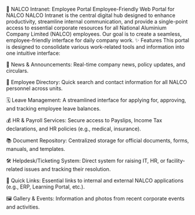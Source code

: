 🚀 NALCO Intranet: Employee Portal
Employee-Friendly Web Portal for NALCO
NALCO Intranet is the central digital hub designed to enhance productivity, streamline internal communication, and provide a single-point access to essential corporate resources for all National Aluminium Company Limited (NALCO) employees. Our goal is to create a seamless, employee-friendly interface for daily company work.
✨ Features
This portal is designed to consolidate various work-related tools and information into one intuitive interface:

📰 News & Announcements: Real-time company news, policy updates, and circulars.

👤 Employee Directory: Quick search and contact information for all NALCO personnel across units.

🗓️ Leave Management: A streamlined interface for applying for, approving, and tracking employee leave balances.

💰 HR & Payroll Services: Secure access to Payslips, Income Tax declarations, and HR policies (e.g., medical, insurance).

📚 Document Repository: Centralized storage for official documents, forms, manuals, and templates.

🛠️ Helpdesk/Ticketing System: Direct system for raising IT, HR, or facility-related issues and tracking their resolution.

🔗 Quick Links: Essential links to internal and external NALCO applications (e.g., ERP, Learning Portal, etc.).

🖼️ Gallery & Events: Information and photos from recent corporate events and activities.
